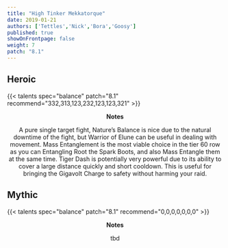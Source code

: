 ```yaml
---
title: "High Tinker Mekkatorque"
date: 2019-01-21
authors: ['Tettles','Nick','Bora','Goosy']
published: true
showOnFrontpage: false
weight: 7
patch: "8.1"
---
```


## Heroic
{{< talents spec="balance" patch="8.1" recommend="332,313,123,232,123,123,321" >}}
<center>
<b>Notes</b>

A pure single target fight, Nature’s Balance is nice due to the natural downtime of the fight, but Warrior of Elune can be useful in dealing with movement. Mass Entanglement is the most viable choice in the tier 60 row as you can Entangling Root the Spark Boots, and also Mass Entangle them at the same time. Tiger Dash is potentially very powerful due to its ability to cover a large distance quickly and short cooldown. This is useful for bringing the Gigavolt Charge to safety without harming your raid.

</center>


## Mythic
{{< talents spec="balance" patch="8.1" recommend="0,0,0,0,0,0,0" >}}
<center>
<b>Notes</b>

tbd

</center>
